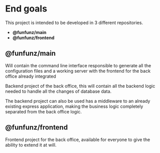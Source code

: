 # End goals

This project is intended to be developed in 3 different repositories.

- **@funfunz/main**
- **@funfunz/frontend**

## @funfunz/main

Will contain the command line interface responsible to generate all the configuration files and a working server with the frontend for the back office already integrated

Backend project of the back office, this will contain all the backend logic needed to handle all the changes of database data.

The backend project can also be used has a middleware to an already existing express application, making the business logic completely separated from the back office logic.

## @funfunz/frontend

Frontend project for the back office, available for everyone to give the ability to extend it at will.
